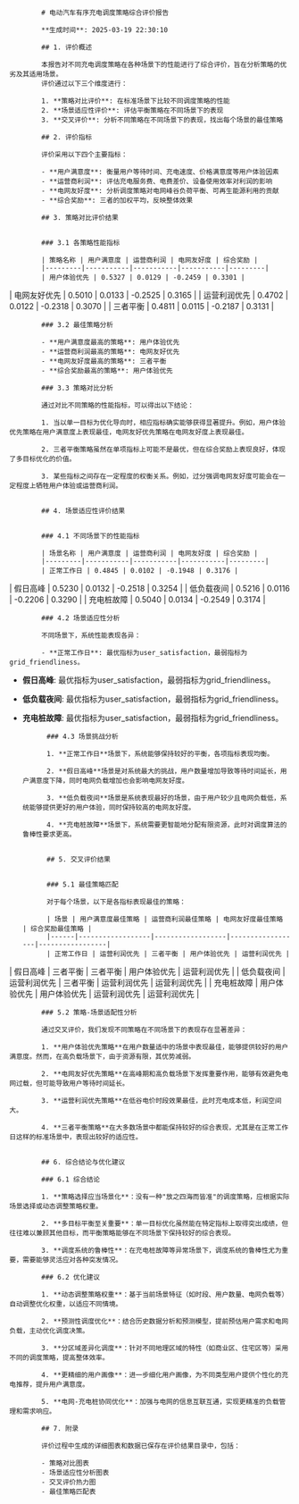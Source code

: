 
            # 电动汽车有序充电调度策略综合评价报告
            
            **生成时间**: 2025-03-19 22:30:10
            
            ## 1. 评价概述
            
            本报告对不同充电调度策略在各种场景下的性能进行了综合评价，旨在分析策略的优劣及其适用场景。
            评价通过以下三个维度进行：
            
            1. **策略对比评价**: 在标准场景下比较不同调度策略的性能
            2. **场景适应性评价**: 评估平衡策略在不同场景下的表现
            3. **交叉评价**: 分析不同策略在不同场景下的表现，找出每个场景的最佳策略
            
            ## 2. 评价指标
            
            评价采用以下四个主要指标：
            
            - **用户满意度**: 衡量用户等待时间、充电速度、价格满意度等用户体验因素
            - **运营商利润**: 评估充电服务费、电费差价、设备使用效率对利润的影响
            - **电网友好度**: 分析调度策略对电网峰谷负荷平衡、可再生能源利用的贡献
            - **综合奖励**: 三者的加权平均，反映整体效果
            
            ## 3. 策略对比评价结果
            
            
            ### 3.1 各策略性能指标
            
            | 策略名称 | 用户满意度 | 运营商利润 | 电网友好度 | 综合奖励 |
            |---------|-----------|-----------|-----------|---------|
            | 用户体验优先 | 0.5327 | 0.0129 | -0.2459 | 0.3301 |
| 电网友好优先 | 0.5010 | 0.0133 | -0.2525 | 0.3165 |
| 运营利润优先 | 0.4702 | 0.0122 | -0.2318 | 0.3070 |
| 三者平衡 | 0.4811 | 0.0115 | -0.2187 | 0.3131 |

            
            ### 3.2 最佳策略分析
            
            - **用户满意度最高的策略**: 用户体验优先
            - **运营商利润最高的策略**: 电网友好优先
            - **电网友好度最高的策略**: 三者平衡
            - **综合奖励最高的策略**: 用户体验优先
            
            ### 3.3 策略对比分析
            
            通过对比不同策略的性能指标，可以得出以下结论：
            
            1. 当以单一目标为优化导向时，相应指标确实能够获得显著提升。例如，用户体验优先策略在用户满意度上表现最佳，电网友好优先策略在电网友好度上表现最佳。
            
            2. 三者平衡策略虽然在单项指标上可能不是最优，但在综合奖励上表现良好，体现了多目标优化的价值。
            
            3. 某些指标之间存在一定程度的权衡关系。例如，过分强调电网友好度可能会在一定程度上牺牲用户体验或运营商利润。
            
            
            ## 4. 场景适应性评价结果
            
            
            ### 4.1 不同场景下的性能指标
            
            | 场景名称 | 用户满意度 | 运营商利润 | 电网友好度 | 综合奖励 |
            |---------|-----------|-----------|-----------|---------|
            | 正常工作日 | 0.4845 | 0.0102 | -0.1948 | 0.3176 |
| 假日高峰 | 0.5230 | 0.0132 | -0.2518 | 0.3254 |
| 低负载夜间 | 0.5216 | 0.0116 | -0.2206 | 0.3290 |
| 充电桩故障 | 0.5040 | 0.0134 | -0.2549 | 0.3174 |

            
            ### 4.2 场景适应性分析
            
            不同场景下，系统性能表现各异：
            
            - **正常工作日**: 最优指标为user_satisfaction，最弱指标为grid_friendliness。
- **假日高峰**: 最优指标为user_satisfaction，最弱指标为grid_friendliness。
- **低负载夜间**: 最优指标为user_satisfaction，最弱指标为grid_friendliness。
- **充电桩故障**: 最优指标为user_satisfaction，最弱指标为grid_friendliness。

            
            ### 4.3 场景挑战分析
            
            1. **正常工作日**场景下，系统能够保持较好的平衡，各项指标表现均衡。
            
            2. **假日高峰**场景是对系统最大的挑战，用户数量增加导致等待时间延长，用户满意度下降，同时电网负载增加也会影响电网友好度。
            
            3. **低负载夜间**场景是系统表现最好的场景，由于用户较少且电网负载低，系统能够提供更好的用户体验，同时保持较高的电网友好度。
            
            4. **充电桩故障**场景下，系统需要更智能地分配有限资源，此时对调度算法的鲁棒性要求更高。
            
            
            ## 5. 交叉评价结果
            
            
            ### 5.1 最佳策略匹配
            
            对于每个场景，以下是各指标表现最佳的策略：
            
            | 场景 | 用户满意度最佳策略 | 运营商利润最佳策略 | 电网友好度最佳策略 | 综合奖励最佳策略 |
            |------|------------------|------------------|------------------|-----------------|
            | 正常工作日 | 运营利润优先 | 三者平衡 | 用户体验优先 | 运营利润优先 |
| 假日高峰 | 三者平衡 | 三者平衡 | 用户体验优先 | 运营利润优先 |
| 低负载夜间 | 运营利润优先 | 三者平衡 | 运营利润优先 | 运营利润优先 |
| 充电桩故障 | 用户体验优先 | 用户体验优先 | 运营利润优先 | 运营利润优先 |

            
            ### 5.2 策略-场景适配性分析
            
            通过交叉评价，我们发现不同策略在不同场景下的表现存在显著差异：
            
            1. **用户体验优先策略**在用户数量适中的场景中表现最佳，能够提供较好的用户满意度。然而，在高负载场景下，由于资源有限，其优势减弱。
            
            2. **电网友好优先策略**在高峰期和高负载场景下发挥重要作用，能够有效避免电网过载，但可能导致用户等待时间延长。
            
            3. **运营利润优先策略**在低谷电价时段效果最佳，此时充电成本低，利润空间大。
            
            4. **三者平衡策略**在大多数场景中都能保持较好的综合表现，尤其是在正常工作日这样的标准场景中，表现出较好的适应性。
            
            
            ## 6. 综合结论与优化建议
            
            ### 6.1 综合结论
            
            1. **策略选择应当场景化**：没有一种"放之四海而皆准"的调度策略，应根据实际场景选择或动态调整策略权重。
            
            2. **多目标平衡至关重要**：单一目标优化虽然能在特定指标上取得突出成绩，但往往难以兼顾其他目标，而平衡策略能够在不同场景下保持较好的综合表现。
            
            3. **调度系统的鲁棒性**：在充电桩故障等异常场景下，调度系统的鲁棒性尤为重要，需要能够灵活应对各种突发情况。
            
            ### 6.2 优化建议
            
            1. **动态调整策略权重**：基于当前场景特征（如时段、用户数量、电网负载等）自动调整优化权重，以适应不同情境。
            
            2. **预测性调度优化**：结合历史数据分析和预测模型，提前预估用户需求和电网负载，主动优化调度决策。
            
            3. **分区域差异化调度**：针对不同地理区域的特性（如商业区、住宅区等）采用不同的调度策略，提高整体效率。
            
            4. **更精细的用户画像**：进一步细化用户画像，为不同类型用户提供个性化的充电推荐，提升用户满意度。
            
            5. **电网-充电桩协同优化**：加强与电网的信息互联互通，实现更精准的负载管理和需求响应。
            
            ## 7. 附录
            
            评价过程中生成的详细图表和数据已保存在评价结果目录中，包括：
            
            - 策略对比图表
            - 场景适应性分析图表
            - 交叉评价热力图
            - 最佳策略匹配表
            